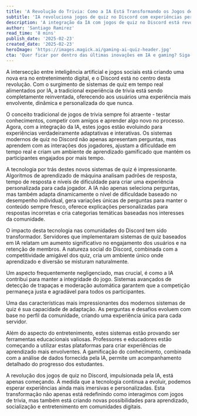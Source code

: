 ```yaml
---
title: 'A Revolução do Trivia: Como a IA Está Transformando os Jogos de Quiz no Discord'
subtitle: 'IA revoluciona jogos de quiz no Discord com experiências personalizadas'
description: 'A integração da IA com jogos de quiz no Discord está revolucionando a maneira como interagimos com trivia online, oferecendo experiências personalizadas e adaptativas que combinam entretenimento com aprendizado efetivo.'
author: 'Santiago Ramirez'
read_time: '8 mins'
publish_date: '2025-02-23'
created_date: '2025-02-23'
heroImage: 'https://images.magick.ai/gaming-ai-quiz-header.jpg'
cta: 'Quer ficar por dentro das últimas inovações em IA e gaming? Siga-nos no LinkedIn para atualizações exclusivas sobre como a tecnologia está transformando o entretenimento digital!'
---
```


A intersecção entre inteligência artificial e jogos sociais está criando uma nova era no entretenimento digital, e o Discord está no centro desta revolução. Com o surgimento de sistemas de quiz em tempo real alimentados por IA, a tradicional experiência de trivia está sendo completamente reinventada, oferecendo aos usuários uma experiência mais envolvente, dinâmica e personalizada do que nunca.

O conceito tradicional de jogos de trivia sempre foi atraente - testar conhecimentos, competir com amigos e aprender algo novo no processo. Agora, com a integração da IA, estes jogos estão evoluindo para experiências verdadeiramente adaptativas e interativas. Os sistemas modernos de quiz no Discord não apenas apresentam perguntas, mas aprendem com as interações dos jogadores, ajustam a dificuldade em tempo real e criam um ambiente de aprendizado gamificado que mantém os participantes engajados por mais tempo.

A tecnologia por trás destes novos sistemas de quiz é impressionante. Algoritmos de aprendizado de máquina analisam padrões de resposta, tempo de resposta e níveis de dificuldade para criar uma experiência personalizada para cada jogador. A IA não apenas seleciona perguntas, mas também adapta dinamicamente o nível de dificuldade baseado no desempenho individual, gera variações únicas de perguntas para manter o conteúdo sempre fresco, oferece explicações personalizadas para respostas incorretas e cria categorias temáticas baseadas nos interesses da comunidade.

O impacto desta tecnologia nas comunidades do Discord tem sido transformador. Servidores que implementaram sistemas de quiz baseados em IA relatam um aumento significativo no engajamento dos usuários e na retenção de membros. A natureza social do Discord, combinada com a competitividade amigável dos quiz, cria um ambiente único onde aprendizado e diversão se misturam naturalmente.

Um aspecto frequentemente negligenciado, mas crucial, é como a IA contribui para manter a integridade do jogo. Sistemas avançados de detecção de trapaças e moderação automática garantem que a competição permaneça justa e agradável para todos os participantes.

Uma das características mais impressionantes dos modernos sistemas de quiz é sua capacidade de adaptação. As perguntas e desafios evoluem com base no perfil da comunidade, criando uma experiência única para cada servidor.

Além do aspecto do entretenimento, estes sistemas estão provando ser ferramentas educacionais valiosas. Professores e educadores estão começando a utilizar estas plataformas para criar experiências de aprendizado mais envolventes. A gamificação do conhecimento, combinada com a análise de dados fornecida pela IA, permite um acompanhamento detalhado do progresso dos estudantes.

A revolução dos jogos de quiz no Discord, impulsionada pela IA, está apenas começando. À medida que a tecnologia continua a evoluir, podemos esperar experiências ainda mais imersivas e personalizadas. Esta transformação não apenas está redefinindo como interagimos com jogos de trivia, mas também está criando novas possibilidades para aprendizado, socialização e entretenimento em comunidades digitais.